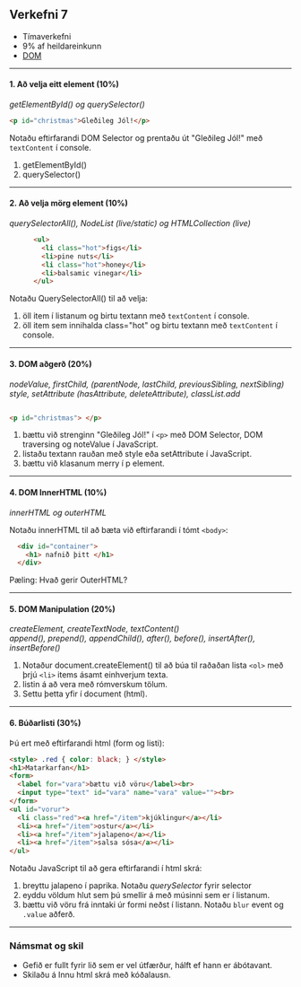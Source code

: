 ## Verkefni 7

- Tímaverkefni
- 9% af heildareinkunn
- [DOM](https://github.com/GunnarThorunnarson/FORR3JS05DU/wiki/DOM) 
    
---

#### 1. Að velja eitt element (10%)

_getElementById() og querySelector()_

```HTML
<p id="christmas">Gleðileg Jól!</p>    
```

Notaðu eftirfarandi DOM Selector og prentaðu út "Gleðileg Jól!" með `textContent` í console.

1. getElementById()
1. querySelector()

---

#### 2. Að velja mörg element (10%)

_querySelectorAll(), NodeList (live/static) og HTMLCollection (live)_

```HTML
      <ul>
        <li class="hot">figs</li>
        <li>pine nuts</li>
        <li class="hot">honey</li>
        <li>balsamic vinegar</li>
      </ul>
```

Notaðu QuerySelectorAll() til að velja:

1. öll item í listanum og birtu textann með `textContent` í console.
1. öll item sem innihalda class="hot" og birtu textann með `textContent` í console.

---

#### 3. DOM aðgerð (20%)

_nodeValue, firstChild, (parentNode, lastChild, previousSibling, nextSibling)_<br>
_style, setAttribute (hasAttribute, deleteAttribute), classList.add_

```HTML

<p id="christmas"> </p>  

```

1. bættu við strenginn "Gleðileg Jól!" í `<p>` með DOM Selector, DOM traversing og noteValue í JavaScript.
1. listaðu textann rauðan með style eða setAttribute í JavaScript.
1. bættu við klasanum merry í p element. 

---

#### 4. DOM InnerHTML (10%)
    
_innerHTML og outerHTML_

Notaðu innerHTML til að bæta við eftirfarandi í tómt `<body>`:

```html
  <div id="container">
    <h1> nafnið þitt </h1>
  </div>
```

Pæling: Hvað gerir OuterHTML?
 
---

#### 5. DOM Manipulation (20%)

_createElement, createTextNode, textContent()_ <br>
_append(), prepend(), appendChild(), after(), before(), insertAfter(), insertBefore()_

    
1. Notaður document.createElement() til að búa til raðaðan lista `<ol>` með þrjú `<li>` items ásamt einhverjum texta. 
1. listin á að vera með rómverskum tölum.
1. Settu þetta yfir í document (html).

---

#### 6. Búðarlisti (30%)

Þú ert með eftirfarandi html (form og listi): 

```html
<style> .red { color: black; } </style>
<h1>Matarkarfan</h1>
<form>
  <label for="vara">bættu við vöru</label><br>
  <input type="text" id="vara" name="vara" value=""><br>
</form>
<ul id="vorur">
  <li class="red"><a href="/item">kjúklingur</a></li> 
  <li><a href="/item">ostur</a></li>
  <li><a href="/item">jalapeno</a></li>
  <li><a href="/item">salsa sósa</a></li>
</ul>
```

Notaðu JavaScript til að gera eftirfarandi í html skrá:

1. breyttu jalapeno í paprika. Notaðu _querySelector_ fyrir selector 
1. eyddu völdum hlut sem þú smellir á með músinni sem er í listanum. 
1. bættu við vöru frá inntaki úr formi neðst í listann. Notaðu `blur` event  og `.value` aðferð. 

<!--
V23: Nota focus event til að breyta bakgrunnslit í input reit: https://developer.mozilla.org/en-US/docs/Web/API/Element/focus_event
-->
---

### Námsmat og skil	
* Gefið er fullt fyrir lið sem er vel útfærður, hálft ef hann er ábótavant. 
* Skilaðu á Innu html skrá með kóðalausn.

